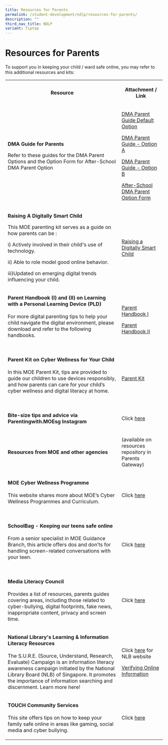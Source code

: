 ```yaml
---
title: Resources for Parents
permalink: /student-development/ndlp/resources-for-parents/
description: ""
third_nav_title: NDLP
variant: tiptap
---
```

<h1>Resources for Parents</h1>
<p>To support you in keeping your child / ward safe online, you may refer
to this additional resources and kits:</p>
<table style="minWidth: 50px">
<colgroup>
<col>
<col>
</colgroup>
<tbody>
<tr>
<th rowspan="1" colspan="1">
<p>Resource</p>
</th>
<th rowspan="1" colspan="1">
<p>Attachment / Link</p>
</th>
</tr>
<tr>
<td rowspan="1" colspan="1">
<p><strong>DMA Guide for Parents</strong>
</p>
<p>Refer to these guides for the DMA Parent Options and the Option Form for
After-School DMA Parent Option</p>
</td>
<td rowspan="1" colspan="1">
<p><a href="/files/NDLP/iPad_DMA_Parent_Guide_for_Default_Option.pdf" rel="noopener noreferrer nofollow" target="_blank">DMA Parent Guide Default Option</a>
</p>
<p><a href="/files/NDLP/iPad_DMA_Parent_Guide_for_Option_A.pdf" rel="noopener noreferrer nofollow" target="_blank">DMA Parent Guide - Option A</a>
</p>
<p><a href="/files/NDLP/iPad_DMA_Parent_Guide_for_Option_B.pdf" rel="noopener noreferrer nofollow" target="_blank">DMA Parent Guide - Option B</a>
</p>
<p><a href="https://go.gov.sg/613803c7a456b800126b9f7e" rel="noopener nofollow" target="_blank">After-School DMA Parent Option Form</a>
</p>
</td>
</tr>
<tr>
<td rowspan="1" colspan="1">
<p><strong>Raising A Digitally Smart Child</strong>
</p>
<p>This MOE parenting kit serves as a guide on how parents can be :</p>
<p>i) Actively involved in their child's use of technology.</p>
<p>ii) Able to role model good online behavior.</p>
<p>iii)Updated on emerging digital trends influencing your child.</p>
</td>
<td rowspan="1" colspan="1">
<p></p>
<p><a href="/files/Parent_Kit___Raising_A_Digitally_Smart_Child.pdf" rel="noopener noreferrer nofollow" target="_blank">Raising a Digitally Smart Child</a>
</p>
</td>
</tr>
<tr>
<td rowspan="1" colspan="1">
<p><strong>Parent Handbook (I) and (II) on Learning with a Personal Learning Device (PLD)</strong>
<br>
<br>For more digital parenting tips to help your child navigate the digital
environment, please download and refer to the following handbooks.
<br>
<br>
</p>
</td>
<td rowspan="1" colspan="1">
<p><a href="/files/NDLP/IP2___Parent_Handbook__I__2025.pdf" rel="noopener nofollow" target="_blank">Parent Handbook I</a>
</p>
<p><a href="/files/NDLP/IP3___Parent_Handbook__II__2025.pdf" rel="noopener nofollow" target="_blank">Parent Handbook II</a>
<br>
</p>
</td>
</tr>
<tr>
<td rowspan="1" colspan="1">
<p><strong>Parent Kit on Cyber Wellness for Your Child</strong>
<br>
<br>In this MOE Parent Kit, tips are provided to guide our children to use
devices responsibly, and how parents can care for your child’s cyber wellness
and digital literacy at home.
<br>
<br>
</p>
</td>
<td rowspan="1" colspan="1">
<p><a href="https://www.moe.gov.sg/-/media/files/parent-kit/parent-kit---raising-a-digitally-smart-child.pdf" rel="noopener nofollow" target="_blank">Parent Kit</a>
</p>
</td>
</tr>
<tr>
<td rowspan="1" colspan="1">
<p><strong>Bite-size tips and advice via Parentingwith.MOEsg Instagram ​</strong>
</p>
<p></p>
</td>
<td rowspan="1" colspan="1">
<p>Click <a href="https://go.gov.sg/parentingwithmoesg" rel="noopener nofollow" target="_blank">here</a>
</p>
</td>
</tr>
<tr>
<td rowspan="1" colspan="1">
<p><strong>Resources from MOE and other agencies</strong>
</p>
</td>
<td rowspan="1" colspan="1">
<p>(available on resources repository in Parents Gateway)</p>
</td>
</tr>
<tr>
<td rowspan="1" colspan="1">
<p><strong>MOE Cyber Wellness Programme</strong>
<br>
<br>This website shares more about MOE’s Cyber Wellness Programmes and Curriculum.
<br>
<br>
</p>
</td>
<td rowspan="1" colspan="1">
<p>Click <a href="https://go.gov.sg/educationinsgcyberwellness" rel="noopener noreferrer nofollow" target="_blank">here</a>
</p>
</td>
</tr>
<tr>
<td rowspan="1" colspan="1">
<p><strong>SchoolBag - Keeping our teens safe online</strong>
<br>
<br>From a senior specialist in MOE Guidance Branch, this article offers dos
and don’ts for handling screen-related conversations with your teen.
<br>
<br>
</p>
</td>
<td rowspan="1" colspan="1">
<p>Click <a href="https://www.schoolbag.edu.sg/story/keeping-our-teens-safe-online" rel="noopener noreferrer nofollow" target="_blank">here</a>
</p>
</td>
</tr>
<tr>
<td rowspan="1" colspan="1">
<p><strong>Media Literacy Council</strong>
<br>
<br>Provides a list of resources, parents guides covering areas, including
those related to cyber-bullying, digital footprints, fake news, inappropriate
content, privacy and screen time.
<br>
</p>
</td>
<td rowspan="1" colspan="1">
<p>Click <a href="https://www.mlc.sg/" rel="noopener nofollow" target="_blank">here</a>
</p>
</td>
</tr>
<tr>
<td rowspan="1" colspan="1">
<p><strong>National Library's Learning &amp; Information Literacy Resources</strong>
<br>
<br>The S.U.R.E. (Source, Understand, Research, Evaluate) Campaign is an information
literacy awareness campaign initiated by the National Library Board (NLB)
of Singapore. It promotes the importance of information searching and discernment.
Learn more here!
<br>
</p>
</td>
<td rowspan="1" colspan="1">
<p>Click <a href="https://sure.nlb.gov.sg/" rel="noopener noreferrer nofollow" target="_blank">here</a> for
NLB website
<br>
</p>
<p><a href="https://go.gov.sg/factually" rel="noopener nofollow" target="_blank">Verifying Online Information</a>
</p>
</td>
</tr>
<tr>
<td rowspan="1" colspan="1">
<p><strong>TOUCH Community Services</strong>
<br>
<br>This site offers tips on how to keep your family safe online in areas
like gaming, social media and cyber bullying.</p>
</td>
<td rowspan="1" colspan="1">
<p>Click <a href="https://www.touch.org.sg/get-assistance/cyber-wellness.html" rel="noopener nofollow" target="_blank">here</a>
</p>
</td>
</tr>
</tbody>
</table>
<p></p>